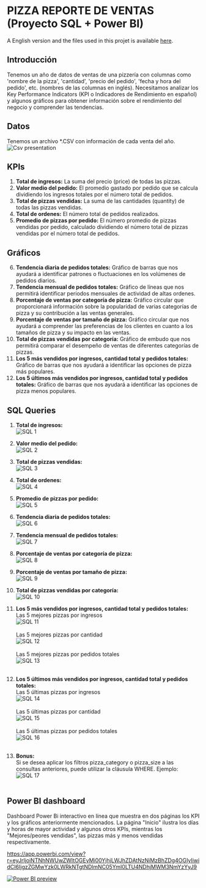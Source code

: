 # PIZZA REPORTE DE VENTAS (Proyecto SQL + Power BI)

A English version and the files used in this projet is available [here](https://github.com/JorgeAlvarezOre/Data_projects/tree/main/SQL__Power_BI).

## Introducción
Tenemos un año de datos de ventas de una pizzería con columnas como 'nombre de la pizza', 'cantidad', 'precio del pedido', 'fecha y hora del pedido', etc. (nombres de las columnas en inglés).
Necesitamos analizar los Key Performance Indicators (KPI o Indicadores de Rendimiento en español) y algunos gráficos para obtener información sobre el rendimiento del negocio y comprender las tendencias.

## Datos
Tenemos un archivo \*.CSV con información de cada venta del año.
![Csv presentation](Images_README.md/01_CSV.jpg)

## KPIs
1. **Total de ingresos:** La suma del precio (price) de todas las pizzas.
2. **Valor medio del pedido:** El promedio gastado por pedido que se calcula dividiendo los ingresos totales por el número total de pedidos.
3. **Total de pizzas vendidas:** La suma de las cantidades (quantity) de todas las pizzas vendidas.
4. **Total de ordenes:** El número total de pedidos realizados.
5. **Promedio de pizzas por pedido:** El número promedio de pizzas vendidas por pedido, calculado dividiendo el número total de pizzas vendidas por el número total de pedidos.

## Gráficos
6. **Tendencia diaria de pedidos totales:** Gráfico de barras que nos ayudará a identificar patrones o fluctuaciones en los volúmenes de pedidos diarios.
7. **Tendencia mensual de pedidos totales:** Gráfico de líneas que nos permitirá identificar periodos mensuales de actividad de altas ordenes.
8. **Porcentaje de ventas por categoría de pizza:** Gráfico circular que proporcionará información sobre la popularidad de varias categorías de pizza y su contribución a las ventas generales.
9. **Porcentaje de ventas por tamaño de pizza:** Gráfico circular que nos ayudará a comprender las preferencias de los clientes en cuanto a los tamaños de pizza y su impacto en las ventas.
10. **Total de pizzas vendidas por categoría:** Gráfico de embudo que nos permitirá comparar el desempeño de ventas de diferentes categorías de pizzas.
11. **Los 5 más vendidos por ingresos, cantidad total y pedidos totales:** Gráfico de barras que nos ayudará a identificar las opciones de pizza más populares.
12. **Los 5 últimos más vendidos por ingresos, cantidad total y pedidos totales:** Gráfico de barras que nos ayudará a identificar las opciones de pizza menos populares.

## SQL Queries
1. **Total de ingresos:**<br>
![SQL 1](Images_README.md/02_SQL_1.jpg)

2. **Valor medio del pedido:**<br>
![SQL 2](Images_README.md/03_SQL_2.jpg)

3. **Total de pizzas vendidas:**<br>
![SQL 3](Images_README.md/04_SQL_3.jpg)

4. **Total de ordenes:**<br>
![SQL 4](Images_README.md/05_SQL_4.jpg)

5. **Promedio de pizzas por pedido:**<br>
![SQL 5](Images_README.md/06_SQL_5.jpg)

6. **Tendencia diaria de pedidos totales:**<br>
![SQL 6](Images_README.md/07_SQL_6.jpg)

7. **Tendencia mensual de pedidos totales:**<br>
![SQL 7](Images_README.md/08_SQL_7.jpg)

8. **Porcentaje de ventas por categoría de pizza:**<br>
![SQL 8](Images_README.md/09_SQL_8.jpg)

9. **Porcentaje de ventas por tamaño de pizza:**<br>
![SQL 9](Images_README.md/10_SQL_9.jpg)

10. **Total de pizzas vendidas por categoría:**<br>
![SQL 10](Images_README.md/11_SQL_10.jpg)

11. **Los 5 más vendidos por ingresos, cantidad total y pedidos totales:**<br>
Las 5 mejores pizzas por ingresos<br>
![SQL 11](Images_README.md/12_SQL_11.jpg)<br><br>
Las 5 mejores pizzas por cantidad<br>
![SQL 12](Images_README.md/13_SQL_12.jpg)<br><br>
Las 5 mejores pizzas por pedidos totales<br>
![SQL 13](Images_README.md/14_SQL_13.jpg)<br><br>

12. **Los 5 últimos más vendidos por ingresos, cantidad total y pedidos totales:**<br>
Las 5 últimas pizzas por ingresos<br>
![SQL 14](Images_README.md/15_SQL_14.jpg)<br><br>
Las 5 últimas pizzas por cantidad<br>
![SQL 15](Images_README.md/16_SQL_15.jpg)<br><br>
Las 5 últimas pizzas por pedidos totales<br>
![SQL 16](Images_README.md/17_SQL_16.jpg)<br><br>

13. **Bonus:**<br>
Si se desea aplicar los filtros pizza_category o pizza_size a las consultas anteriores, puede utilizar la cláusula WHERE. Ejemplo:<br>
![SQL 17](Images_README.md/18_SQL_17.jpg)<br><br>

## Power BI dashboard
Dashboard Power Bi interactivo en línea que muestra en dos páginas los KPI y los gráficos  anteriormente mencionados. La página "Inicio" ilustra los días y horas de mayor actividad y algunos otros KPIs, mientras los "Mejores/peores vendidas", las pizzas más y menos vendidas respectivamente.

<https://app.powerbi.com/view?r=eyJrIjoiNTNhNWUwZWItOGEyMi00YjhjLWJhZDAtNzNiMzBhZDg4OGIyIiwidCI6IjgzZGMwYzk0LWRkNTgtNDlmNC05YmI0LTU4NDhjMWM3NmYzYyJ9>

[![Power BI preview](Images_README.md/19_Power_BI_preview_Es.jpg)](https://app.powerbi.com/view?r=eyJrIjoiNTNhNWUwZWItOGEyMi00YjhjLWJhZDAtNzNiMzBhZDg4OGIyIiwidCI6IjgzZGMwYzk0LWRkNTgtNDlmNC05YmI0LTU4NDhjMWM3NmYzYyJ9)

